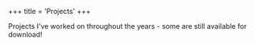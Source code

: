 +++
title = 'Projects'
+++

Projects I've worked on throughout the years - some are still available for download!
